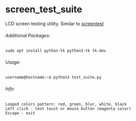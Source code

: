 # screen_test_suite

LCD screen testing utility. Similar to [screentest](https://packages.debian.org/sid/screentest)

###### Additional Packages:
```
sudo apt install python-tk python3-tk tk-dev
```

###### Usage:
```
username@hostname:~$ python3 test_suite.py
```

###### Info:
```
Looped colors pattern: red, green, blur, white, black
Left click - test touch or mouse button (magenta color)
Escape - exit
```
